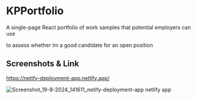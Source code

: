 # KPPortfolio

A single-page React portfolio of work samples that potential employers can use

 to assess whether Im a good candidate for an open position

## Screenshots & Link

https://netify-deployment-app.netlify.app/

![Screenshot_19-8-2024_141611_netify-deployment-app netlify app](https://github.com/user-attachments/assets/0390a065-b30c-4737-8739-43eb4d5c35b9)


